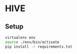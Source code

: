 
# HIVE

## Setup

```bash
virtualenv env
source ./env/bin/activate
pip install -r requirements.txt
```
